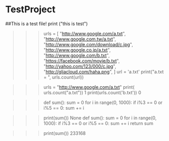 # TestProject
##This is a test file!
print ("this is test")


>>> urls = [
"http://www.google.com/a.txt",
"http://www.google.com.tw/a.txt",
"http://www.google.com/download/c.jpg",
"http://www.google.co.jp/a.txt",
"http://www.google.com/b.txt",
"https://facebook.com/movie/b.txt",
"http://yahoo.com/123/000/c.jpg",
"http://gliacloud.com/haha.png",
]
>>> url = 'a.txt'
>>> print("a.txt = ", urls.count(url))

>>> urls = "http://www.google.com/a.txt"
>>> print( urls.count("a.txt"))
1
>>> print(urls.count('b.txt'))
0



>>> def sum():
	sum = 0
	for i in range(0, 1000):
		if i%3 == 0 or i%5 == 0:
			sum += i

			
>>> print(sum())
None
>>> def sum():
	sum = 0
	for i in range(0, 1000):
		if i%3 == 0 or i%5 == 0:
			sum += i
	return sum

>>> print(sum())
233168
>>> 
